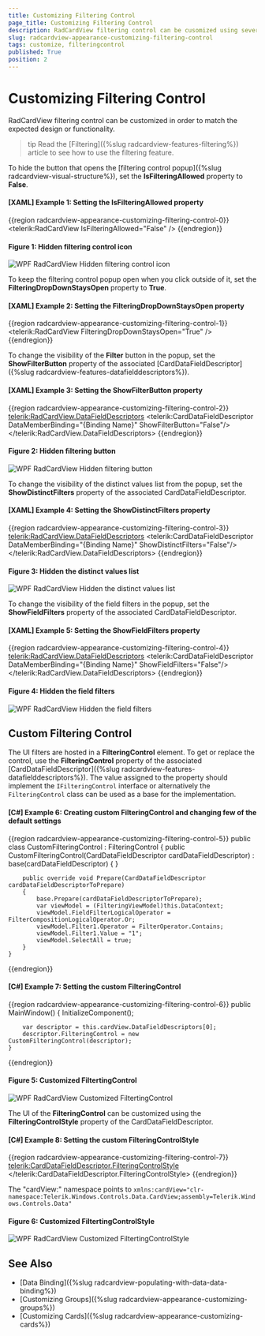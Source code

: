 ```yaml
---
title: Customizing Filtering Control
page_title: Customizing Filtering Control
description: RadCardView filtering control can be cusomized using several properties of the control.
slug: radcardview-appearance-customizing-filtering-control
tags: customize, filteringcontrol
published: True
position: 2
---
```


# Customizing Filtering Control

RadCardView filtering control can be customized in order to match the expected design or functionality.

>tip Read the [Filtering]({%slug radcardview-features-filtering%}) article to see how to use the filtering feature.

To hide the button that opens the [filtering control popup]({%slug radcardview-visual-structure%}), set the __IsFilteringAllowed__ property to __False__. 

#### __[XAML] Example 1: Setting the IsFilteringAllowed property__
{{region radcardview-appearance-customizing-filtering-control-0}}
	<telerik:RadCardView IsFilteringAllowed="False" />
{{endregion}}

#### Figure 1: Hidden filtering control icon
![WPF RadCardView Hidden filtering control icon](images/radcardview-appearance-customizing-filtering-control-0.png)

To keep the filtering control popup open when you click outside of it, set the __FilteringDropDownStaysOpen__ property to __True__.

#### __[XAML] Example 2: Setting the FilteringDropDownStaysOpen property__
{{region radcardview-appearance-customizing-filtering-control-1}}
	<telerik:RadCardView FilteringDropDownStaysOpen="True" />
{{endregion}}

To change the visibility of the __Filter__ button in the popup, set the __ShowFilterButton__ property of the associated [CardDataFieldDescriptor]({%slug radcardview-features-datafielddescriptors%}).

#### __[XAML] Example 3: Setting the ShowFilterButton property__
{{region radcardview-appearance-customizing-filtering-control-2}}
	<telerik:RadCardView.DataFieldDescriptors>
		<telerik:CardDataFieldDescriptor DataMemberBinding="{Binding Name}" ShowFilterButton="False"/>
	</telerik:RadCardView.DataFieldDescriptors>
{{endregion}}

#### Figure 2: Hidden filtering button
![WPF RadCardView Hidden filtering button](images/radcardview-appearance-customizing-filtering-control-1.png)

To change the visibility of the distinct values list from the popup, set the __ShowDistinctFilters__ property of the associated CardDataFieldDescriptor.

#### __[XAML] Example 4: Setting the ShowDistinctFilters property__
{{region radcardview-appearance-customizing-filtering-control-3}}
	<telerik:RadCardView.DataFieldDescriptors>
		<telerik:CardDataFieldDescriptor DataMemberBinding="{Binding Name}" ShowDistinctFilters="False"/>
	</telerik:RadCardView.DataFieldDescriptors>
{{endregion}}

#### Figure 3: Hidden the distinct values list
![WPF RadCardView Hidden the distinct values list](images/radcardview-appearance-customizing-filtering-control-2.png)

To change the visibility of the field filters in the popup, set the __ShowFieldFilters__ property of the associated CardDataFieldDescriptor.

#### __[XAML] Example 5: Setting the ShowFieldFilters property__
{{region radcardview-appearance-customizing-filtering-control-4}}
	<telerik:RadCardView.DataFieldDescriptors>
		<telerik:CardDataFieldDescriptor DataMemberBinding="{Binding Name}" ShowFieldFilters="False"/>
	</telerik:RadCardView.DataFieldDescriptors>
{{endregion}}

#### Figure 4: Hidden the field filters
![WPF RadCardView Hidden the field filters](images/radcardview-appearance-customizing-filtering-control-3.png)

## Custom Filtering Control

The UI filters are hosted in a __FilteringControl__ element. To get or replace the control, use the __FilteringControl__ property of the associated [CardDataFieldDescriptor]({%slug radcardview-features-datafielddescriptors%}). The value assigned to the property should implement the `IFilteringControl` interface or alternatively the `FilteringControl` class can be used as a base for the implementation.

#### __[C#] Example 6: Creating custom FilteringControl and changing few of the default settings__
{{region radcardview-appearance-customizing-filtering-control-5}}
	public class CustomFilteringControl : FilteringControl
    {
        public CustomFilteringControl(CardDataFieldDescriptor cardDataFieldDescriptor)
            : base(cardDataFieldDescriptor)
        {
        }

        public override void Prepare(CardDataFieldDescriptor cardDataFieldDescriptorToPrepare)
        {
            base.Prepare(cardDataFieldDescriptorToPrepare);
            var viewModel = (FilteringViewModel)this.DataContext;
            viewModel.FieldFilterLogicalOperator = FilterCompositionLogicalOperator.Or;
            viewModel.Filter1.Operator = FilterOperator.Contains;
            viewModel.Filter1.Value = "1";
            viewModel.SelectAll = true;
        }
    }
{{endregion}}

#### __[C#] Example 7: Setting the custom FilteringControl__
{{region radcardview-appearance-customizing-filtering-control-6}}
	public MainWindow()
	{
		InitializeComponent();
		
		var descriptor = this.cardView.DataFieldDescriptors[0];
		descriptor.FilteringControl = new CustomFilteringControl(descriptor);
	}
{{endregion}}

#### Figure 5: Customized FiltertingControl
![WPF RadCardView Customized FiltertingControl](images/radcardview-appearance-customizing-filtering-control-4.png)

The UI of the __FilteringControl__ can be customized using the __FilteringControlStyle__ property of the CardDataFieldDescriptor.

#### __[C#] Example 8: Setting the custom FilteringControlStyle__
{{region radcardview-appearance-customizing-filtering-control-7}}
	<telerik:CardDataFieldDescriptor.FilteringControlStyle>		
		<Style TargetType="cardView:FilteringControl">
			<Setter Property="Background" Value="LightSeaGreen" />
		</Style>
	</telerik:CardDataFieldDescriptor.FilteringControlStyle>
{{endregion}}

The "cardView:" namespace points to `xmlns:cardView="clr-namespace:Telerik.Windows.Controls.Data.CardView;assembly=Telerik.Windows.Controls.Data"`

#### Figure 6: Customized FiltertingControlStyle
![WPF RadCardView Customized FiltertingControlStyle](images/radcardview-appearance-customizing-filtering-control-5.png)

## See Also  
* [Data Binding]({%slug radcardview-populating-with-data-data-binding%})
* [Customizing Groups]({%slug radcardview-appearance-customizing-groups%}) 
* [Customizing Cards]({%slug radcardview-appearance-customizing-cards%}) 
